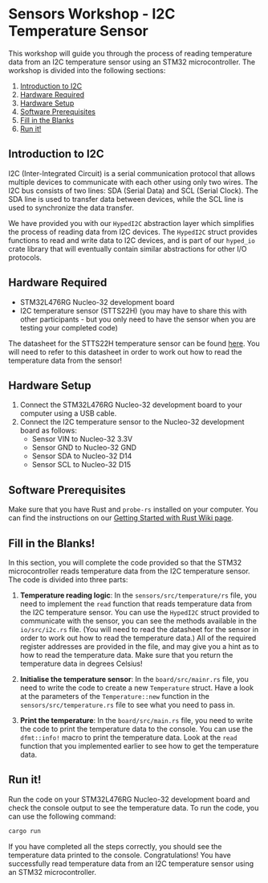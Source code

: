 # Sensors Workshop - I2C Temperature Sensor

This workshop will guide you through the process of reading temperature data from an I2C temperature sensor using an STM32 microcontroller. The workshop is divided into the following sections:

1. [Introduction to I2C](#introduction-to-i2c)
2. [Hardware Required](#hardware-required)
3. [Hardware Setup](#hardware-setup)
4. [Software Prerequisites](#software-prerequisites)
5. [Fill in the Blanks](#fill-in-the-blanks)
6. [Run it!](#run-it)

## Introduction to I2C

I2C (Inter-Integrated Circuit) is a serial communication protocol that allows multiple devices to communicate with each other using only two wires. The I2C bus consists of two lines: SDA (Serial Data) and SCL (Serial Clock). The SDA line is used to transfer data between devices, while the SCL line is used to synchronize the data transfer.

We have provided you with our `HypedI2C` abstraction layer which simplifies the process of reading data from I2C devices. The `HypedI2C` struct provides functions to read and write data to I2C devices, and is part of our `hyped_io` crate library that will eventually contain similar abstractions for other I/O protocols.

## Hardware Required

- STM32L476RG Nucleo-32 development board
- I2C temperature sensor (STTS22H) (you may have to share this with other participants - but you only need to have the sensor when you are testing your completed code)

The datasheet for the STTS22H temperature sensor can be found [here](https://www.st.com/resource/en/datasheet/stts22h.pdf). You will need to refer to this datasheet in order to work out how to read the temperature data from the sensor!

## Hardware Setup

1. Connect the STM32L476RG Nucleo-32 development board to your computer using a USB cable.
2. Connect the I2C temperature sensor to the Nucleo-32 development board as follows:
   - Sensor VIN to Nucleo-32 3.3V
   - Sensor GND to Nucleo-32 GND
   - Sensor SDA to Nucleo-32 D14
   - Sensor SCL to Nucleo-32 D15

## Software Prerequisites

Make sure that you have Rust and `probe-rs` installed on your computer. You can find the instructions on our [Getting Started with Rust Wiki page](https://github.com/Hyp-ed/hyped-2025/wiki/Getting-Started-with-Rust).

## Fill in the Blanks!

In this section, you will complete the code provided so that the STM32 microcontroller reads temperature data from the I2C temperature sensor. The code is divided into three parts:

1. **Temperature reading logic**: In the `sensors/src/temperature/rs` file, you need to implement the `read` function that reads temperature data from the I2C temperature sensor. You can use the `HypedI2C` struct provided to communicate with the sensor, you can see the methods available in the `io/src/i2c.rs` file. (You will need to read the datasheet for the sensor in order to work out how to read the temperature data.) All of the required register addresses are provided in the file, and may give you a hint as to how to read the temperature data. Make sure that you return the temperature data in degrees Celsius!

2. **Initialise the temperature sensor**: In the `board/src/mainr.rs` file, you need to write the code to create a new `Temperature` struct. Have a look at the parameters of the `Temperature::new` function in the `sensors/src/temperature.rs` file to see what you need to pass in.

3. **Print the temperature**: In the `board/src/main.rs` file, you need to write the code to print the temperature data to the console. You can use the `dfmt::info!` macro to print the temperature data. Look at the `read` function that you implemented earlier to see how to get the temperature data.

## Run it!

Run the code on your STM32L476RG Nucleo-32 development board and check the console output to see the temperature data. To run the code, you can use the following command:

```bash
cargo run
```

If you have completed all the steps correctly, you should see the temperature data printed to the console. Congratulations! You have successfully read temperature data from an I2C temperature sensor using an STM32 microcontroller.
